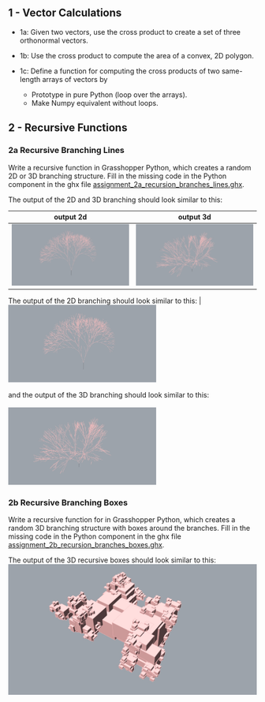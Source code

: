 ## 1 - Vector Calculations

* 1a: Given two vectors, use the cross product to create a set of three orthonormal vectors.

* 1b: Use the cross product to compute the area of a convex, 2D polygon.

* 1c: Define a function for computing the cross products of two same-length arrays of vectors by
    * Prototype in pure Python (loop over the arrays).
    * Make Numpy equivalent without loops.

## 2 - Recursive Functions

### 2a Recursive Branching Lines
Write a recursive function in Grasshopper Python, which creates a random 2D or 3D branching structure. Fill in the missing code in the Python component in the ghx file [assignment_2a_recursion_branches_lines.ghx](assignment_2a_recursion_branches_lines.ghx).

The output of the 2D and 3D branching should look similar to this:

output 2d  | output 3d
---- | ---- 
<img src="images/branches2d.jpg" width="300px" a/> | <img src="images/branches3d.jpg" width="300px" a/><br>


The output of the 2D branching should look similar to this: | 
<img src="images/branches2d.jpg" width="300px" a/>

and the output of the 3D branching should look similar to this:<br><br>
<img src="images/branches3d.jpg" width="300px" a/><br>

### 2b Recursive Branching Boxes
Write a recursive function for in Grasshopper Python, which creates a random 3D branching structure with boxes around the branches. Fill in the missing code in the Python component in the ghx file [assignment_2b_recursion_branches_boxes.ghx](assignment_2b_recursion_branches_boxes.ghx).

The output of the 3D recursive boxes should look similar to this:
![Output of 2D branching:](images/boxes3d.jpg)
